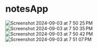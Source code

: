 # notesApp

![Screenshot 2024-09-03 at 7 50 25 PM](https://github.com/user-attachments/assets/5134f581-ec05-4654-9606-61b3803121cd)
![Screenshot 2024-09-03 at 7 50 35 PM](https://github.com/user-attachments/assets/abab1ada-d4e9-401c-9988-504746da55e9)
![Screenshot 2024-09-03 at 7 50 42 PM](https://github.com/user-attachments/assets/93ae3035-01d5-44ce-91ea-64f0fa0bcb1f)
![Screenshot 2024-09-03 at 7 51 07 PM](https://github.com/user-attachments/assets/ddfdacea-2225-4600-9048-a1a1d8d79a7d)
